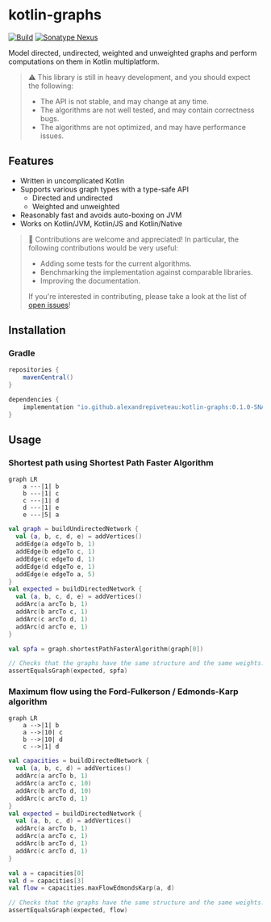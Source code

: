 # kotlin-graphs

[![Build](https://github.com/alexandrepiveteau/kotlin-graphs/actions/workflows/build.yml/badge.svg)](https://github.com/alexandrepiveteau/kotlin-graphs/actions/workflows/build.yml)
[![Sonatype Nexus](https://img.shields.io/nexus/s/https/oss.sonatype.org/io.github.alexandrepiveteau/kotlin-graphs.svg)](#installation)

Model directed, undirected, weighted and unweighted graphs and perform
computations on them in Kotlin multiplatform.

> :warning: This library is still in heavy development, and you should expect
> the following:
>
> + The API is not stable, and may change at any time.
> + The algorithms are not well tested, and may contain correctness bugs.
> + The algorithms are not optimized, and may have performance issues.

## Features

+ Written in uncomplicated Kotlin
+ Supports various graph types with a type-safe API
    - Directed and undirected
    - Weighted and unweighted
+ Reasonably fast and avoids auto-boxing on JVM
+ Works on Kotlin/JVM, Kotlin/JS and Kotlin/Native

> :unicorn: Contributions are welcome and appreciated! In particular, the
> following contributions would be very useful:
>
> + Adding some tests for the current algorithms.
> + Benchmarking the implementation against comparable libraries.
> + Improving the documentation.
>
> If you're interested in contributing, please take a look at the list of
> [open issues](https://github.com/alexandrepiveteau/kotlin-graphs/issues)!

## Installation

### Gradle

```groovy
repositories {
    mavenCentral()
}

dependencies {
    implementation "io.github.alexandrepiveteau:kotlin-graphs:0.1.0-SNAPSHOT"
}

```

## Usage

### Shortest path using Shortest Path Faster Algorithm

```mermaid
graph LR
    a ---|1| b
    b ---|1| c
    c ---|1| d
    d ---|1| e
    e ---|5| a
```

```kotlin
val graph = buildUndirectedNetwork {
  val (a, b, c, d, e) = addVertices()
  addEdge(a edgeTo b, 1)
  addEdge(b edgeTo c, 1)
  addEdge(c edgeTo d, 1)
  addEdge(d edgeTo e, 1)
  addEdge(e edgeTo a, 5)
}
val expected = buildDirectedNetwork {
  val (a, b, c, d, e) = addVertices()
  addArc(a arcTo b, 1)
  addArc(b arcTo c, 1)
  addArc(c arcTo d, 1)
  addArc(d arcTo e, 1)
}

val spfa = graph.shortestPathFasterAlgorithm(graph[0])

// Checks that the graphs have the same structure and the same weights.
assertEqualsGraph(expected, spfa)

```

### Maximum flow using the Ford-Fulkerson / Edmonds-Karp algorithm

```mermaid
graph LR
    a -->|1| b
    a -->|10| c
    b -->|10| d
    c -->|1| d
```

```kotlin
val capacities = buildDirectedNetwork {
  val (a, b, c, d) = addVertices()
  addArc(a arcTo b, 1)
  addArc(a arcTo c, 10)
  addArc(b arcTo d, 10)
  addArc(c arcTo d, 1)
}
val expected = buildDirectedNetwork {
  val (a, b, c, d) = addVertices()
  addArc(a arcTo b, 1)
  addArc(a arcTo c, 1)
  addArc(b arcTo d, 1)
  addArc(c arcTo d, 1)
}

val a = capacities[0]
val d = capacities[3]
val flow = capacities.maxFlowEdmondsKarp(a, d)

// Checks that the graphs have the same structure and the same weights.
assertEqualsGraph(expected, flow)

```
